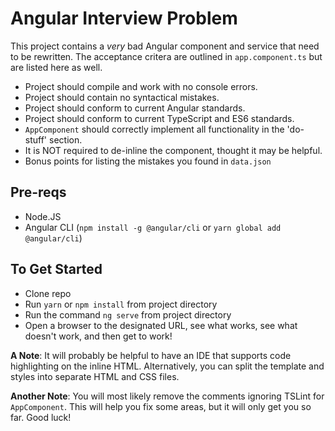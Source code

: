 # Angular Interview Problem
This project contains a *very* bad Angular component and service that need to be rewritten. The acceptance critera are outlined in `app.component.ts` but are listed here as well.


+ Project should compile and work with no console errors.
+ Project should contain no syntactical mistakes.
+ Project should conform to current Angular standards.
+ Project should conform to current TypeScript and ES6 standards.
+ `AppComponent` should correctly implement all functionality in the 'do-stuff' section.
+ It is NOT required to de-inline the component, thought it may be helpful.
+ Bonus points for listing the mistakes you found in `data.json`

## Pre-reqs
+ Node.JS
+ Angular CLI (`npm install -g @angular/cli` or `yarn global add @angular/cli`)

## To Get Started
+ Clone repo
+ Run `yarn` or `npm install` from project directory
+ Run the command `ng serve` from project directory
+ Open a browser to the designated URL, see what works, see what doesn't work, and then get to work!

**A Note**: It will probably be helpful to have an IDE that supports code highlighting on the inline HTML. Alternatively, you can split the template and styles into separate HTML and CSS files.

**Another Note**: You will most likely remove the comments ignoring TSLint for `AppComponent`. This will help you fix some areas, but it will only get you so far. Good luck!

